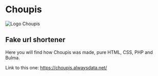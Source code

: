 # Choupis

![Logo Choupis](https://choupis.alwaysdata.net/pictures/choupisV.png)

## Fake url shortener

Here you will find how Choupis was made, pure HTML, CSS, PHP and Bulma.

Link to this one: https://choupis.alwaysdata.net/
